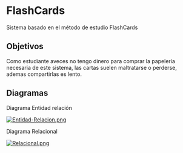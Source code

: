 # FlashCards

Sistema basado en el método de estudio FlashCards

## Objetivos
Como estudiante aveces no tengo dinero para comprar la papelería necesaria de este sistema, las cartas suelen maltratarse o perderse, ademas compartirlas es lento. 

## Diagramas
Diagrama Entidad relación

[![Entidad-Relacion.png](https://i.postimg.cc/NF3yC5Z9/Entidad-Relacion.png)](https://postimg.cc/QKqxHx8h)

Diagrama Relacional 

[![Relacional.png](https://i.postimg.cc/j594H6Qy/Relacional.png)](https://postimg.cc/mzY9RHnr)
